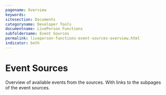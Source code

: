 ```yaml
---
pagename: Overview
keywords:
sitesection: Documents
categoryname: Developer Tools
documentname: LivePerson Functions
subfoldername: Event Sources
permalink: liveperson-functions-event-sources-overview.html
indicator: both
---
```


# Event Sources

Overview of available events from the sources. With links to the subpages of the event sources.
